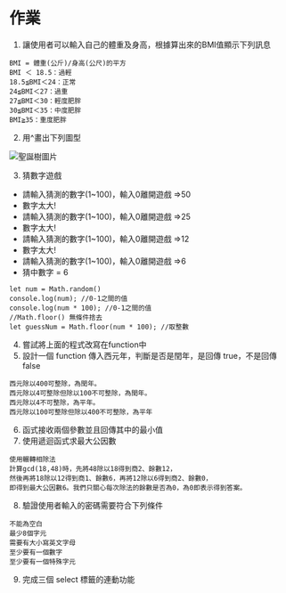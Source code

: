 # 作業
1. 讓使用者可以輸入自己的體重及身高，根據算出來的BMI值顯示下列訊息
 ```
BMI = 體重(公斤)/身高(公尺)的平方
BMI ＜ 18.5：過輕
18.5≦BMI＜24：正常
24≦BMI＜27：過重
27≦BMI＜30：輕度肥胖
30≦BMI＜35：中度肥胖
BMI≧35：重度肥胖
 ```
 2. 用^畫出下列圖型
 
 ![聖誕樹圖片]( https://i.imgur.com/MuRyHMF.png)
 
 3. 猜數字遊戲
- 請輸入猜測的數字(1~100)，輸入0離開遊戲 =>50
- 數字太大!
- 請輸入猜測的數字(1~100)，輸入0離開遊戲 =>25
- 數字太大!
- 請輸入猜測的數字(1~100)，輸入0離開遊戲 =>12
- 數字太大!
- 請輸入猜測的數字(1~100)，輸入0離開遊戲 =>6
- 猜中數字 = 6

 ```
let num = Math.random()
console.log(num); //0-1之間的值
console.log(num * 100); //0-1之間的值
//Math.floor() 無條件捨去
let guessNum = Math.floor(num * 100); //取整數
 ```
 
 4. 嘗試將上面的程式改寫在function中
 5. 設計一個 function 傳入西元年，判斷是否是閏年，是回傳 true，不是回傳 false
  ```
西元除以400可整除，為閏年。
西元除以4可整除但除以100不可整除，為閏年。
西元除以4不可整除，為平年。
西元除以100可整除但除以400不可整除，為平年
  ```
6. 函式接收兩個參數並且回傳其中的最小值
7. 使用遞迴函式求最大公因數
```
使用輾轉相除法
計算gcd(18,48)時，先將48除以18得到商2、餘數12，
然後再將18除以12得到商1、餘數6，再將12除以6得到商2、餘數0，
即得到最大公因數6。我們只關心每次除法的餘數是否為0，為0即表示得到答案。
```
8. 驗證使用者輸入的密碼需要符合下列條件
```
不能為空白
最少8個字元
需要有大小寫英文字母
至少要有一個數字
至少要有一個特殊字元
```
9. 完成三個 select 標籤的連動功能

